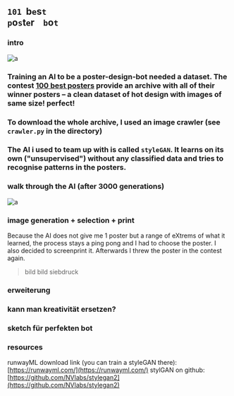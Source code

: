 ## `101`&nbsp;&nbsp;b`e`s`t` &nbsp;&nbsp;<br>`p`o`s`t`e`r &nbsp;&nbsp; `b`o`t`

### intro

![a](img/poster-archive-1.gif)

### Training an AI to be a poster-design-bot needed a dataset. The contest [100 best posters](https://100-beste-plakate.de/) provide an archive with all of their winner posters – a clean dataset of hot design with images of same size! perfect!
### To download the whole archive, I used an image crawler (see `crawler.py` in the directory)

### The AI i used to team up with is called `styleGAN`. It learns on its own ("unsupervised") without any classified data and tries to recognise patterns in the posters.

### walk through the AI (after 3000 generations)
![a](img/poster-03.gif)

### image generation + selection + print
Because the AI does not give me 1 poster but a range of eXtrems of what it learned, the process stays a ping pong and I had to choose the poster. I also decided to screenprint it. 
Afterwards I threw the poster in the contest again. 

> bild
> bild siebdruck


### erweiterung
### kann man kreativität ersetzen?
### sketch für perfekten bot


### resources
runwayML download link (you can train a styleGAN there): [https://runwayml.com/](https://runwayml.com/)
stylGAN on github:[https://github.com/NVlabs/stylegan2](https://github.com/NVlabs/stylegan2)
